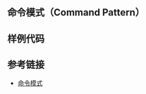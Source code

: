 <!--
date: 2022-01-11T22:34:12+08:00
lastmod: 2022-01-11T22:34:12+08:00
-->
## 命令模式（Command Pattern）



## 样例代码



## 参考链接

* [命令模式](https://www.runoob.com/design-pattern/command-pattern.html)